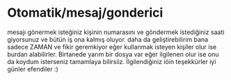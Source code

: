 # Otomatik/mesaj/gonderici
mesajı gönermek isteğiniz kişinin numarasını ve göndermek istediğiniz saati giyorsunuz ve bütün iş ona kalmış oluyor.
daha da geliştirebilirim  bana sadece ZAMAN ve fikir geremkiyor eğer kullanmak isteyen kişiler olur ise burdan alabilirler.
Birtanede yarım bir dosya var eğer ilgilenen olur ise onu da koydum  isterseniz tamamlaya bilirsiiz.
İlgilendiğiniz iöin teşekkürler iyi günler efendiler :)
